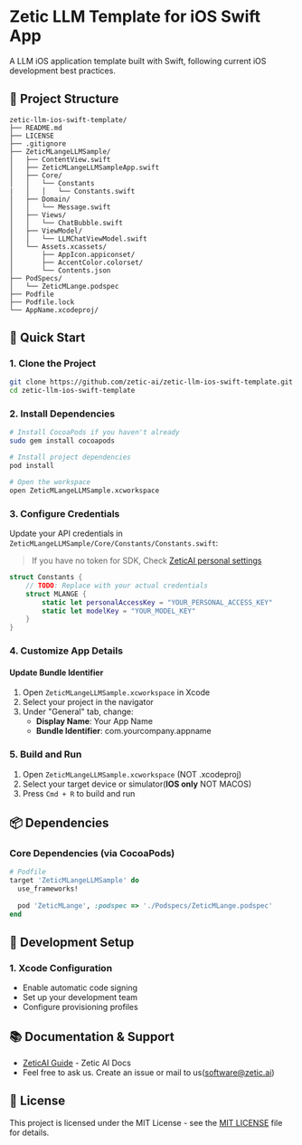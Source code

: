 # Zetic LLM Template for iOS Swift App

A LLM iOS application template built with Swift, following current iOS development best practices.

## 📱 Project Structure

```
zetic-llm-ios-swift-template/
├── README.md
├── LICENSE
├── .gitignore
├── ZeticMLangeLLMSample/
│   ├── ContentView.swift
│   ├── ZeticMLangeLLMSampleApp.swift
│   ├── Core/
│   │   └── Constants
|   │   │   └── Constants.swift
│   ├── Domain/
│   │   └── Message.swift
│   ├── Views/
│   │   └── ChatBubble.swift
│   ├── ViewModel/
│   │   └── LLMChatViewModel.swift
│   └── Assets.xcassets/
│       ├── AppIcon.appiconset/
│       ├── AccentColor.colorset/
│       └── Contents.json
├── PodSpecs/
│   └── ZeticMLange.podspec
├── Podfile
├── Podfile.lock
└── AppName.xcodeproj/
```

## 🚀 Quick Start

### 1. Clone the Project

```bash
git clone https://github.com/zetic-ai/zetic-llm-ios-swift-template.git
cd zetic-llm-ios-swift-template
```

### 2. Install Dependencies

```bash
# Install CocoaPods if you haven't already
sudo gem install cocoapods

# Install project dependencies
pod install

# Open the workspace
open ZeticMLangeLLMSample.xcworkspace
```

### 3. Configure Credentials

Update your API credentials in `ZeticMLangeLLMSample/Core/Constants/Constants.swift`:
> If you have no token for SDK, Check [ZeticAI personal settings](https://mlange.zetic.ai/settings?tab=pat)

```swift
struct Constants {
    // TODO: Replace with your actual credentials
    struct MLANGE {
        static let personalAccessKey = "YOUR_PERSONAL_ACCESS_KEY"
        static let modelKey = "YOUR_MODEL_KEY"
    }
}
```

### 4. Customize App Details

#### Update Bundle Identifier
1. Open `ZeticMLangeLLMSample.xcworkspace` in Xcode
2. Select your project in the navigator
3. Under "General" tab, change:
   - **Display Name**: Your App Name
   - **Bundle Identifier**: com.yourcompany.appname

### 5. Build and Run

1. Open `ZeticMLangeLLMSample.xcworkspace` (NOT .xcodeproj)
2. Select your target device or simulator(**IOS only** NOT MACOS)
3. Press `Cmd + R` to build and run

## 📦 Dependencies

### Core Dependencies (via CocoaPods)
```ruby
# Podfile
target 'ZeticMLangeLLMSample' do
  use_frameworks!
  
  pod 'ZeticMLange', :podspec => './Podspecs/ZeticMLange.podspec'
end
```

## 🔧 Development Setup

### 1. Xcode Configuration
- Enable automatic code signing
- Set up your development team
- Configure provisioning profiles

## 📚 Documentation & Support

- [ZeticAI Guide](https://docs.zetic.ai) - Zetic AI Docs
- Feel free to ask us. Create an issue or mail to us([software@zetic.ai](mailto:software@zetic.ai))


## 📄 License

This project is licensed under the MIT License - see the [MIT LICENSE](LICENSE) file for details.
